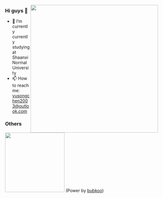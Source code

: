 <a href="mailto:yusongchen2003@outlook.com"><img align="right" src="https://user-images.githubusercontent.com/7856674/145028516-3fe0020c-2bab-4bb9-b7bf-784433387614.png" height="420" /></a>

### Hi guys 👋

- 🔭 I’m currently currently studying at Shaanxi Normal University
- 📫 How to reach me: yusongchen2003@outlook.com

### Others



 <img src="https://bubkoo-server.vercel.app/365dots" height="196"/> (Power by [bubkoo](https://github.com/bubkoo))
